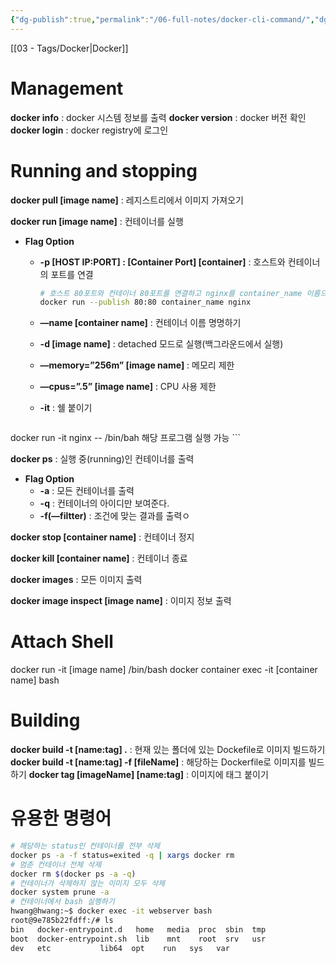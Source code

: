 ```yaml
---
{"dg-publish":true,"permalink":"/06-full-notes/docker-cli-command/","dgPassFrontmatter":true,"noteIcon":""}
---
```


[[03 - Tags/Docker\|Docker]] 
# Management
**docker info** : docker 시스템 정보를 출력
**docker version** : docker 버전 확인
**docker login** : docker registry에 로그인

# Running and stopping

**docker pull [image name]** : 레지스트리에서 이미지 가져오기

**docker run [image name]** : 컨테이너를 실행
- **Flag Option**
    - **-p [HOST IP:PORT] : [Container Port] [container]** : 호스트와 컨테이너의 포트를 연결
        ```Bash
        # 호스트 80포트와 컨테이너 80포트를 연결하고 nginx를 container_name 이름으로 생성한다.
        docker run --publish 80:80 container_name nginx
        ```
        
    - **—name [container name]** : 컨테이너 이름 명명하기
    - **-d [image name]** : detached 모드로 실행(백그라운드에서 실행)
    - **—memory=”256m” [image name]** : 메모리 제한
    - **—cpus=”.5” [image name]** : CPU 사용 제한
    - **-it** : 쉘 붙이기
        ```Bash
docker run -it nginx -- /bin/bah  해당 프로그램 실행 가능
        ```
        

**docker ps** : 실행 중(running)인 컨테이너를 출력

- **Flag Option**
    - **-a** : 모든 컨테이너를 출력
    - **-q** : 컨테이너의 아이디만 보여준다.
    - **-f(—filtter)** : 조건에 맞는 결과를 출력ㅇ

**docker stop [container name]** : 컨테이너 정지

**docker kill [container name]** : 컨테이너 종료

**docker images** : 모든 이미지 출력

**docker image inspect [image name]** : 이미지 정보 출력

# Attach Shell
docker run -it [image name] /bin/bash
docker container exec -it [container name] bash
# Building
**docker build -t [name:tag] .** : 현재 있는 폴더에 있는 Dockefile로 이미지 빌드하기
**docker build -t [name:tag] -f [fileName]** : 해당하는 Dockerfile로 이미지를 빌드하기
**docker tag [imageName] [name:tag]** : 이미지에 태그 붙이기

# 유용한 명령어

```Bash
# 해당하는 status인 컨테이너를 전부 삭제
docker ps -a -f status=exited -q | xargs docker rm
# 멈춘 컨테이너 전체 삭제
docker rm $(docker ps -a -q)
# 컨테이너가 삭제하지 않는 이미지 모두 삭제
docker system prune -a
# 컨테이너에서 bash 실행하기
hwang@hwang:~$ docker exec -it webserver bash
root@9e785b22fdff:/# ls
bin   docker-entrypoint.d   home   media  proc	sbin  tmp
boot  docker-entrypoint.sh  lib    mnt	  root	srv   usr
dev   etc		    lib64  opt	  run	sys   var
```